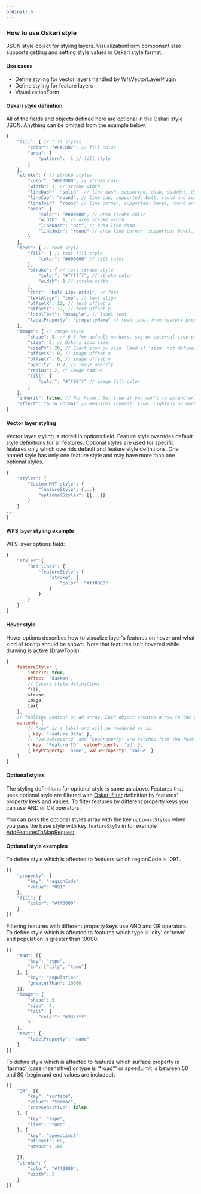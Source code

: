 ```yaml
---
ordinal: 6
---
```


### How to use Oskari style

JSON style object for styling layers. VisualizationForm component also supports getting and setting style values in Oskari style format.

#### Use cases
- Define styling for vector layers handled by WfsVectorLayerPlugin
- Define styling for feature layers
- VisualizationForm

#### Oskari style definition
All of the fields and objects defined here are optional in the Oskari style JSON. Anything can be omitted from the example below.


```javascript
{
    "fill": { // fill styles
        "color": "#FAEBD7", // fill color
        "area": {
            "pattern": -1 // fill style
        }
    },
    "stroke": { // stroke styles
        "color": "#000000", // stroke color
        "width": 1, // stroke width
        "lineDash": "solid", // line dash, supported: dash, dashdot, dot, longdash, longdashdot and solid
        "lineCap": "round", // line cap, supported: butt, round and square
        "lineJoin": "round" // line corner, supported: bevel, round and miter
        "area": {
            "color": "#000000", // area stroke color
            "width": 1, // area stroke width
            "lineDash": "dot", // area line dash
            "lineJoin": "round" // area line corner, supported: bevel, round and miter
        }
    },
    "text": { // text style
        "fill": { // text fill style
            "color": "#000000" // fill color
        },
        "stroke": { // text stroke style
            "color": "#ffffff", // stroke color
            "width": 1 // stroke width
        },
        "font": "bold 12px Arial", // font
        "textAlign": "top", // text align
        "offsetX": 12, // text offset x
        "offsetY": 12, // text offset y
        "labelText": "example", // label text
        "labelProperty": "propertyName" // read label from feature property
    },
    "image": { // image style
        "shape": 5, // 0-6 for default markers. svg or external icon path
        "size": 3, // Oskari icon size.
        "sizePx": 20, // Exact icon px size. Used if 'size' not defined.
        "offsetX": 0, // image offset x
        "offsetY": 0, // image offset y
        "opacity": 0.7, // image opacity
        "radius": 2, // image radius
        "fill": {
            "color": "#ff00ff" // image fill color
        }
    },
    "inherit": false, // For hover. Set true if you wan't to extend original feature style.
    "effect": "auto normal" // Requires inherit: true. Lightens or darkens original fill color. Values [darken, lighten, auto] and [minor, normal, major].
}
```

#### Vector layer styling
Vector layer styling is stored in options field. Feature style overrides default style definitions for all features. Optional styles are used for specific features only which overrids default and feature style definitions. One named style has only one feature style and may have more than one optional styles.

```javascript
{
    "styles": {
        "Custom MVT style": {
            "featureStyle": {...},
            "optionalStyles": [{...}]
        }
    }
...
}
```

#### WFS layer styling example
WFS layer options field:
```javascript
{
    "styles":{
        "Red lines": {
            "featureStyle": {
                "stroke": {
                    "color": "#ff0000"
                }
            }
        }
    }
}
```

#### Hover style

Hover options describes how to visualize layer's features on hover and what kind of tooltip should be shown. Note that features isn't hovered while drawing is active (DrawTools).

```javascript
{
    featureStyle: {
        inherit: true,
        effect: 'darken',
        // Oskari style definitions
        fill,
        stroke,
        image,
        text
    },
    // Tooltips content as an array. Each object creates a row to the tooltip.
    content: [
        // "key" is a label and will be rendered as is.
        { key: 'Feature Data' },
        // "valueProperty" and "keyProperty" are fetched from the feature's properties.
        { key: 'Feature ID', valueProperty: 'id' },
        { keyProperty: 'name', valueProperty: 'value' }
    ]
}
```

#### Optional styles

The styling definitions for optional style is same as above. Features that uses optional style are filtered with [Oskari filter](/documentation/examples/oskari-filter) definition by features' property keys and values. To filter features by different property keys you can use AND or OR operators.

You can pass the optional styles array with the key `optionalStyles` when you pass the base style with key `featureStyle` in for example [AddFeaturesToMapRequest](/api/requests/#/latest/mapping/mapmodule/request/addfeaturestomaprequest.md).

#### Optional style examples

To define style which is affected to featuers which regionCode is '091'.
```javascript
[{
    "property": {
        "key": "regionCode",
        "value": "091"
    },
    "fill": {
        "color": "#ff0000"
    }
}]
```

Filtering features with different property keys use AND and OR operators. To define style which is affected to features which type is 'city' or 'town' and population is greater than 10000.
```javascript
[{
    "AND": [{
        "key": "type",
        "in": ["city", "town"]
    }, {
        "key": "population",
        "greaterThan": 10000
    }],
    "image": {
        "shape": 5,
        "size": 4,
        "fill": {
            "color": "#3333ff"
        }
    },
    "text": {
        "labelProperty": "name"
    }
}]
```
To define style which is affected to features which surface property is 'tarmac' (case insensitive) or type is '\*road\*' or speedLimit is between 50 and 80 (begin and end values are included).

```javascript
[{
    "OR": [{
        "key": "surface",
        "value": "tarmac",
        "caseSensitive": false
    }, {
        "key": "type",
        "like": "road"
    }, {
        "key": "speedLimit",
        "atLeast": 60,
        "atMost": 100

    }],
    "stroke": {
        "color": "#ff0000",
        "width": 3
    }
}]
```